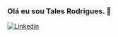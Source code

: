 ### Olá eu sou Tales Rodrigues. 👋
[![Linkedin](https://img.shields.io/badge/LinkedIn-0077B5?style=for-the-badge&logo=linkedin&logoColor=white)](www.linkedin.com/in/tales-rodrigues-gonçalves-10b387198)
